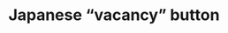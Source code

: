 ---
layout: symbols
title: Japanese “vacancy” button
emoji: japanese_vacancy_button
permalink: 🈳.html
image: assets/img/3moji/japanese_vacancy_button.png
---